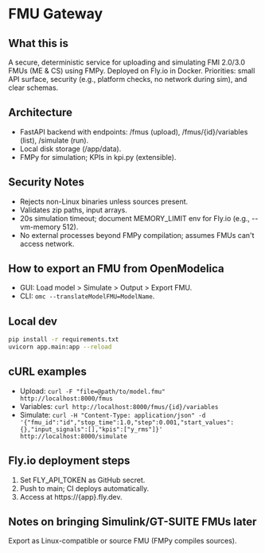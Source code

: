 # FMU Gateway

## What this is
A secure, deterministic service for uploading and simulating FMI 2.0/3.0 FMUs (ME & CS) using FMPy. Deployed on Fly.io in Docker. Priorities: small API surface, security (e.g., platform checks, no network during sim), and clear schemas.

## Architecture
- FastAPI backend with endpoints: /fmus (upload), /fmus/{id}/variables (list), /simulate (run).
- Local disk storage (/app/data).
- FMPy for simulation; KPIs in kpi.py (extensible).

## Security Notes
- Rejects non-Linux binaries unless sources present.
- Validates zip paths, input arrays.
- 20s simulation timeout; document MEMORY_LIMIT env for Fly.io (e.g., --vm-memory 512).
- No external processes beyond FMPy compilation; assumes FMUs can't access network.

## How to export an FMU from OpenModelica
- GUI: Load model > Simulate > Output > Export FMU.
- CLI: `omc --translateModelFMU=ModelName`.

## Local dev
```bash
pip install -r requirements.txt
uvicorn app.main:app --reload
```

## cURL examples
- Upload: `curl -F "file=@path/to/model.fmu" http://localhost:8000/fmus`
- Variables: `curl http://localhost:8000/fmus/{id}/variables`
- Simulate: `curl -H "Content-Type: application/json" -d '{"fmu_id":"id","stop_time":1.0,"step":0.001,"start_values":{},"input_signals":[],"kpis":["y_rms"]}' http://localhost:8000/simulate`

## Fly.io deployment steps
1. Set FLY_API_TOKEN as GitHub secret.
2. Push to main; CI deploys automatically.
3. Access at https://{app}.fly.dev.

## Notes on bringing Simulink/GT-SUITE FMUs later
Export as Linux-compatible or source FMU (FMPy compiles sources).
